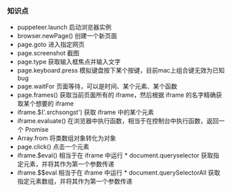 ### 知识点
* puppeteer.launch 启动浏览器实例
* browser.newPage() 创建一个新页面
* page.goto 进入指定网页
* page.screenshot 截图
* page.type 获取输入框焦点并输入文字
* page.keyboard.press 模拟键盘按下某个按键，目前mac上组合键无效为已知bug
* page.waitFor 页面等待，可以是时间、某个元素、某个函数
* page.frames() 获取当前页面所有的 iframe，然后根据 iframe 的名字精确获取某个想要的 iframe
* iframe.$('.srchsongst') 获取 iframe 中的某个元素
* iframe.evaluate() 在浏览器中执行函数，相当于在控制台中执行函数，返回一个 Promise
* Array.from 将类数组对象转化为对象
* page.click() 点击一个元素
* iframe.$eval() 相当于在 iframe 中运行 * document.queryselector 获取指定元素，并将其作为第一个参数传递
* iframe.$$eval 相当于在 iframe 中运行 * document.querySelectorAll 获取指定元素数组，并将其作为第一个参数传递
